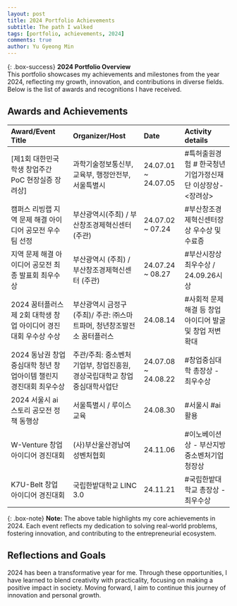 ```yaml
---
layout: post
title: 2024 Portfolio Achievements
subtitle: The path I walked
tags: [portfolio, achievements, 2024]
comments: true
author: Yu Gyeong Min
---
```


{: .box-success}
**2024 Portfolio Overview**  
This portfolio showcases my achievements and milestones from the year 2024, reflecting my growth, innovation, and contributions in diverse fields. Below is the list of awards and recognitions I have received.

## Awards and Achievements

| Award/Event Title                | Organizer/Host                                   | Date                        | Activity details                  |
|:---------------------------------|:----------------------------------------------- | :-------------------------- |:----------------------------------|
| [제1회 대한민국 학생 창업주간 PoC 현장실증 장려상]  | 과학기술정보통신부, 교육부, 행정안전부, 서울특별시       | 24.07.01 ~ 24.07.05         | #특허출원경험 # 한국청년기업가정신재단 이상장상- <장려상> |
| 캠퍼스 리빙랩 지역 문제 해결 아이디어 공모전 우수팀 선정 | 부산광역시(주최) / 부산창조경제혁신센터(주관) | 24.07.02 ~ 07.24            | #부산창조경제혁신센터장상 우수상 및 수료증           |
| 지역 문제 해결 아이디어 공모전 최종 발표회 최우수상    | 부산광역시 (주최) / 부산창조경제혁신센터 (주관) | 24.07.24 ~ 08.27            | #부산시장상 최우수상 / 24.09.26시상          |
| 2024 꿈터플러스 제 2회 대학생 창업 아이디어 경진대회 우수상 수상   | 부산광역시 금정구 (주최)/ 주관: ㈜스마트파머, 청년창조발전소 꿈터플러스 | 24.08.14                    | #사회적 문제해결 등 창업 아이디어 발굴 및 창업 저변 확대 |
| 2024 동남권 창업중심대학 청년 창업아이템 챌린지 경진대회 최우수상 | 주관/주최: 중소벤처기업부, 창업진흥원, 경상국립대학교 창업중심대학사업단| 24.07.08 ~ 24.08.22         | #창업중심대학 총장상 - 최우수상 |
| 2024 서울시 ai 스토리 공모전 정책 동행상       | 서울특별시 / 루이스교육                         | 24.08.30                    | #서울시 #ai활용                        |
| W-Venture 창업 아이디어 경진대회           | (사)부산울산경남여성벤처협회                    | 24.11.06                    | #이노베이션상 - 부산지방중소벤처기업청장상           |
| K7U-Belt 창업 아이디어 경진대회            | 국립한밭대학교 LINC 3.0                         | 24.11.21                    | #국립한밭대학교 총장상 - 최우수상               |

{: .box-note}
**Note:** The above table highlights my core achievements in 2024. Each event reflects my dedication to solving real-world problems, fostering innovation, and contributing to the entrepreneurial ecosystem.

## Reflections and Goals

2024 has been a transformative year for me. Through these opportunities, I have learned to blend creativity with practicality, focusing on making a positive impact in society. Moving forward, I aim to continue this journey of innovation and personal growth.
